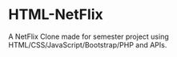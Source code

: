 # HTML-NetFlix
A NetFlix Clone made for semester project using HTML/CSS/JavaScript/Bootstrap/PHP and APIs.
